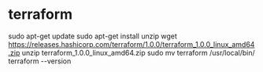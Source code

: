 # terraform
sudo apt-get update 
sudo apt-get install unzip 
wget https://releases.hashicorp.com/terraform/1.0.0/terraform_1.0.0_linux_amd64.zip unzip 
terraform_1.0.0_linux_amd64.zip 
sudo mv terraform /usr/local/bin/ 
terraform --version
